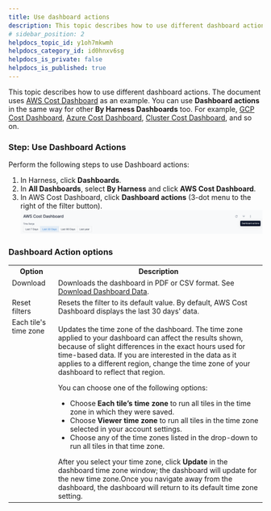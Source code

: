 ```yaml
---
title: Use dashboard actions
description: This topic describes how to use different dashboard actions.
# sidebar_position: 2
helpdocs_topic_id: y1oh7mkwmh
helpdocs_category_id: id0hnxv6sg
helpdocs_is_private: false
helpdocs_is_published: true
---
```


This topic describes how to use different dashboard actions. The document uses [AWS Cost Dashboard](../../cloud-cost-management/3-use-ccm-cost-reporting/6-use-ccm-dashboards/aws-dashboard.md) as an example. You can use **Dashboard actions** in the same way for other **By Harness Dashboards** too. For example, [GCP Cost Dashboard](../../cloud-cost-management/3-use-ccm-cost-reporting/6-use-ccm-dashboards/gcp-dashboard.md), [Azure Cost Dashboard](../../cloud-cost-management/3-use-ccm-cost-reporting/6-use-ccm-dashboards/azure-cost-dashboard.md), [Cluster Cost Dashboard](../../cloud-cost-management/3-use-ccm-cost-reporting/6-use-ccm-dashboards/cluster-cost-dashboard.md), and so on.

### Step: Use Dashboard Actions

Perform the following steps to use Dashboard actions:

1. In Harness, click **Dashboards**.
2. In **All Dashboards**, select **By Harness** and click **AWS Cost Dashboard**.
3. In AWS Cost Dashboard, click **Dashboard actions** (3-dot menu to the right of the filter button).![](./static/use-dashboard-actions-33.png)

### Dashboard Action options

<table>
	<tr>
		<th>Option</th>
		<th>Description</th>
	</tr>
	<tr>
		<td valign="top">Download</td>
		<td>Downloads the dashboard in PDF or CSV format. See <a href="/docs/platform/Dashboards/download-dashboard-data">Download Dashboard Data</a>.</td>
	</tr>
	<tr>
		<td valign="top">Reset filters</td>
		<td>Resets the filter to its default value. By default, AWS Cost Dashboard displays the last 30 days' data.</td>
	</tr>
	<tr>
		<td valign="top">Each tile's time zone</td>
		<td>
		<p>Updates the time zone of the dashboard. The time zone applied to your dashboard can affect the results shown, because of slight differences in the exact hours used for time-based data. If you are interested in the data as it applies to a different region, change the time zone of your dashboard to reflect that region.</p>
		<p>You can choose one of the following options:</p>
		<ul>
			<li>Choose <b>Each tile’s time zone</b> to run all tiles in the time zone in which they were saved.</li>
			<li>Choose <b>Viewer time zone</b> to run all tiles in the time zone selected in your account settings.</li>
			<li>Choose any of the time zones listed in the drop-down to run all tiles in that time zone.</li>
		</ul>
		    After you select your time zone, click <b>Update</b> in the dashboard time zone window; the dashboard will update for the new time zone.Once you navigate away from the dashboard, the dashboard will return to its default time zone setting.
		</td>
	</tr>
</table>